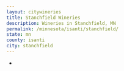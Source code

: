 ```yaml
---
layout: citywineries
title: Stanchfield Wineries
description: Wineries in Stanchfield, MN
permalink: /minnesota/isanti/stanchfield/
state: mn
county: isanti
city: stanchfield
---
```

-
